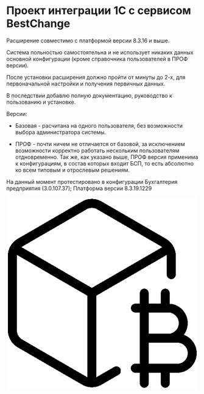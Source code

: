 # Проект интеграции 1С с сервисом BestChange
Расширение совместимо с платформой версии 8.3.16 и выше.

Система польностью самостоятельна и не использует никаких данных основной конфигурации (кроме справочника пользователей в ПРОФ версии).

После установки расширения должно пройти от минуты до 2-х, для первоначальной настройки и получения первичных данных.

В последствии добавлю полную документацию, руководство к пользованию и установке.

Версии:

* Базовая - расчитана на одного пользователя, без возможности выбора администратора системы.

* ПРОФ - почти ничем не отличается от базовой, за исключением возможности корректно работать нескольким пользователям отдновременно. Так же, как указано выше, ПРОФ версия применима к конфигурациям, в состав которых входит БСП, то есть абсолютно ко всем типовым и отрослевым решениям.

На данный момент протестировано в конфигурации Бухгалтерия предприятия (3.0.107.37); Платформа версии 8.3.19.1229

![Логотип проекта](https://github.com/lostcay/1C_BestChange/blob/main/logo.png)
